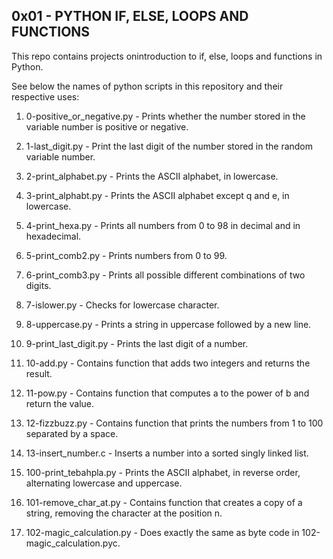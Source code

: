 ## 0x01 - PYTHON IF, ELSE, LOOPS AND FUNCTIONS

This repo contains projects onintroduction to if, else, loops and functions
in Python.

See below the names of python scripts in this repository and their respective uses:

1. 0-positive_or_negative.py - Prints whether the number stored in the variable
	number is positive or negative.

2. 1-last_digit.py - Print the last digit of the number stored in the random
	variable number.

3. 2-print_alphabet.py - Prints the ASCII alphabet, in lowercase.

4. 3-print_alphabt.py - Prints the ASCII alphabet except q and e, in lowercase.

5. 4-print_hexa.py - Prints all numbers from 0 to 98 in decimal and in
	hexadecimal.

6. 5-print_comb2.py - Prints numbers from 0 to 99.

7. 6-print_comb3.py - Prints all possible different combinations of two digits.

8. 7-islower.py - Checks for lowercase character.

9. 8-uppercase.py - Prints a string in uppercase followed by a new line.

10. 9-print_last_digit.py - Prints the last digit of a number.

11. 10-add.py - Contains function that adds two integers and returns the result.

12. 11-pow.py - Contains function that computes a to the power of b and return
	the value.

13. 12-fizzbuzz.py - Contains function that prints the numbers from 1 to 100
	separated by a space.

14. 13-insert_number.c - Inserts a number into a sorted singly linked list.

15. 100-print_tebahpla.py - Prints the ASCII alphabet, in reverse order,
	alternating lowercase and uppercase.

16. 101-remove_char_at.py - Contains function that creates a copy of a string,
	removing the character at the position n.

17. 102-magic_calculation.py - Does exactly the same as byte code in
	102-magic_calculation.pyc.
